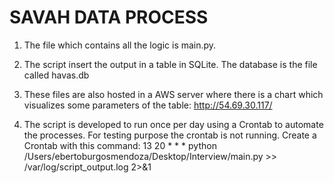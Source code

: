 SAVAH DATA PROCESS
=====
1. The file which contains all the logic is main.py.

2. The script insert the output in a table in SQLite. The database is the file called havas.db

3. These files are also hosted in a AWS server where there is a chart which visualizes some parameters of the table: http://54.69.30.117/

4. The script is developed to run once per day using a Crontab to automate the processes. For testing purpose the crontab is not running.
    Create a Crontab with this command:
    13 20 * * * python /Users/ebertoburgosmendoza/Desktop/Interview/main.py   >> /var/log/script_output.log 2>&1


